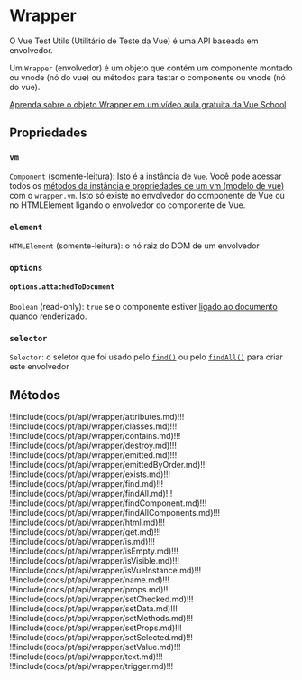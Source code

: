 # Wrapper

O Vue Test Utils (Utilitário de Teste da Vue) é uma API baseada em envolvedor.

Um `Wrapper` (envolvedor) é um objeto que contém um componente montado ou vnode (nó do vue) ou métodos para testar o componente ou vnode (nó do vue).

<div class="vueschool"><a href="https://vueschool.io/lessons/the-wrapper-object?friend=vuejs" target="_blank" rel="sponsored noopener" title="Aprenda sobre o objeto Wrapper em um vídeo aula gratuita da Vue School">Aprenda sobre o objeto Wrapper em um vídeo aula gratuita da Vue School</a></div>

## Propriedades

### `vm`

`Component` (somente-leitura): Isto é a instância de `Vue`. Você pode acessar todos os [métodos da instância e propriedades de um vm (modelo de vue)](https://vuejs.org/v2/api/#Instance-Properties) com o `wrapper.vm`. Isto só existe no envolvedor do componente de Vue ou no HTMLElement ligando o envolvedor do componente de Vue.

### `element`

`HTMLElement` (somente-leitura): o nó raiz do DOM de um envolvedor

### `options`

#### `options.attachedToDocument`

`Boolean` (read-only): `true` se o componente estiver [ligado ao documento](../options.md) quando renderizado.

### `selector`

`Selector`: o seletor que foi usado pelo [`find()`](./find.md) ou pelo [`findAll()`](./findAll.md) para criar este envolvedor

## Métodos

!!!include(docs/pt/api/wrapper/attributes.md)!!!
!!!include(docs/pt/api/wrapper/classes.md)!!!
!!!include(docs/pt/api/wrapper/contains.md)!!!
!!!include(docs/pt/api/wrapper/destroy.md)!!!
!!!include(docs/pt/api/wrapper/emitted.md)!!!
!!!include(docs/pt/api/wrapper/emittedByOrder.md)!!!
!!!include(docs/pt/api/wrapper/exists.md)!!!
!!!include(docs/pt/api/wrapper/find.md)!!!
!!!include(docs/pt/api/wrapper/findAll.md)!!!
!!!include(docs/pt/api/wrapper/findComponent.md)!!!
!!!include(docs/pt/api/wrapper/findAllComponents.md)!!!
!!!include(docs/pt/api/wrapper/html.md)!!!
!!!include(docs/pt/api/wrapper/get.md)!!!
!!!include(docs/pt/api/wrapper/is.md)!!!
!!!include(docs/pt/api/wrapper/isEmpty.md)!!!
!!!include(docs/pt/api/wrapper/isVisible.md)!!!
!!!include(docs/pt/api/wrapper/isVueInstance.md)!!!
!!!include(docs/pt/api/wrapper/name.md)!!!
!!!include(docs/pt/api/wrapper/props.md)!!!
!!!include(docs/pt/api/wrapper/setChecked.md)!!!
!!!include(docs/pt/api/wrapper/setData.md)!!!
!!!include(docs/pt/api/wrapper/setMethods.md)!!!
!!!include(docs/pt/api/wrapper/setProps.md)!!!
!!!include(docs/pt/api/wrapper/setSelected.md)!!!
!!!include(docs/pt/api/wrapper/setValue.md)!!!
!!!include(docs/pt/api/wrapper/text.md)!!!
!!!include(docs/pt/api/wrapper/trigger.md)!!!
